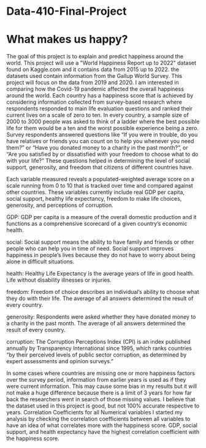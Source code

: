 # Data-410-Final-Project

# What makes us happy?

The goal of this project is to explain and predict happiness around the world. This project will use a "World Happiness Report up to 2022" dataset found on Kaggle.com and it contains data from 2015 up to 2022. the datasets used contain information from the Gallup World Survey. This project will focus on the data from 2019 and 2020. I am interested in comparing how the Covid-19 pandemic affected the overall happiness around the world. Each country has a happiness score that is achieved by considering information collected from survey-based research where respondents responded to main life evaluation questions and ranked their current lives on a scale of zero to ten. In every country, a sample size of 2000 to 3000 people was asked to think of a ladder where the best possible life for them would be a ten and the worst possible experience being a zero. Survey respondents answered questions like “If you were in trouble, do you have relatives or friends you can count on to help you whenever you need them?” or “Have you donated money to a charity in the past month?”, or “Are you satisfied by or dissatisfied with your freedom to choose what to do with your life?” These questions helped in determining the level of social support, generosity, and freedom that citizens of different countries have.

Each variable measured reveals a populated-weighted average score on a scale running from 0 to 10 that is tracked over time and compared against other countries. These variables currently include real GDP per capita, social support, healthy life expectancy, freedom to make life choices, generosity, and perceptions of corruption. 

GDP: GDP per capita is a measure of the overall domestic production and it functions as a comprehensive scorecard of a given country’s economic health. 

social: Social support means the ability to have family and friends or other people who can help you in time of need. Social support improves happiness in people’s lives because they do not have to worry about being alone in difficult situations.

health: Healthy Life Expectancy is the average years of life in good health. Life without disability illnesses or injuries.

freedom: Freedom of choice describes an individual’s ability to choose what they do with their life. The average of all answers determined the result of every country.

generosity: Respondents were asked whether they have donated money to a charity in the past month. The average of all answers determined the result of every country.

corruption: The Corruption Perceptions Index (CPI) is an index published annually by Transparency International since 1995, which ranks countries “by their perceived levels of public sector corruption, as determined by expert assessments and opinion surveys.”

In some cases where countries are missing one or more happiness factors over the survey period, information from earlier years is used as if they were current information. This may cause some bias in my results but it will not make a huge difference because there is a limit of 3 years for how far back the researchers went in search of those missing values. I believe that the dataset used in this project is good, but not 100% accurate respective to years.
Correlation Coefficients for all Numerical variables
I started my analysis by checking the correlation coefficients between all variables to have an idea of what correlates more with the happiness score.  GDP, social support,  and health expectancy have the highest correlation coefficient with the happiness score.




